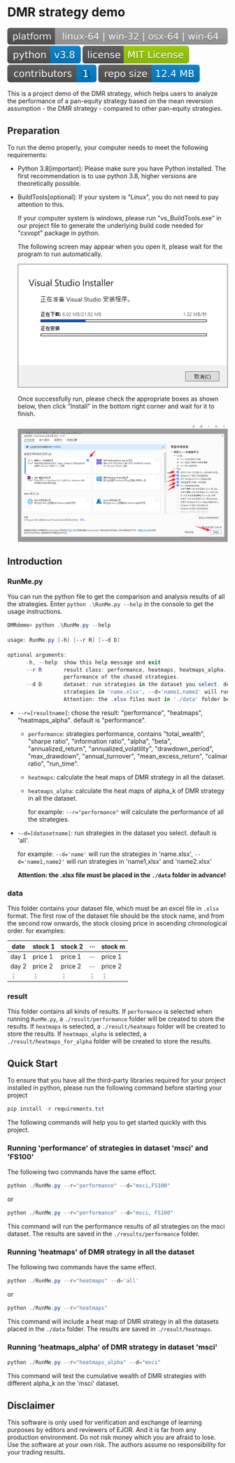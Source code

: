 # DMR strategy demo
![platform](./docimg/platform.svg) ![dependencies](./docimg/dependencies.svg) ![License](./docimg/license.svg)  ![Contributors](./docimg/contributors.svg)  ![Repo size](./docimg/reposize.svg)

This is a project demo of the DMR strategy, which helps users to analyze the performance of a pan-equity strategy based on the mean reversion assumption - the DMR strategy - compared to other pan-equity strategies.

## Preparation

To run the demo properly, your computer needs to meet the following requirements:
- Python 3.8[important]: Please make sure you have Python installed. The first recommendation is to use python 3.8, higher versions are theoretically possible.

- BuildTools[optional]: If your system is "Linux", you do not need to pay attention to this.

	If your computer system is windows, please run "vs_BuildTools.exe" in our project file to generate the underlying build code needed for "cxvopt" package in python. 

	The following screen may appear when you open it, please wait for the program to run automatically.

	![VS installer](./docimg/VS_installer.png)

	Once successfully run, please check the appropriate boxes as shown below, then click "Install" in the bottom right corner and wait for it to finish.

	![vs Build](./docimg/vs_Build.png)

	

## Introduction

### RunMe.py

You can run the python file to get the comparison and analysis results of all the strategies. Enter `python .\RunMe.py --help` in the console to get the usage instructions.
```powershell
DMRdemo> python .\RunMe.py --help
	
usage: RunMe.py [-h] [--r R] [--d D]
	
optional arguments:
	  -h, --help  show this help message and exit
	  --r R       result class: performance, heatmaps, heatmaps_alpha. for example: --r='performance' will calculate the
	              performance of the chased strategies.
	  --d D       dataset: run strategies in the dataset you select. default is 'all'.for example: --d='name' will run the
	              strategies in 'name.xlsx', --d='name1,name2' will run strategies in 'name1,xlsx' and 'name2.xlsx'.
	              Attention: the .xlsx files must in './data' folder before you run it!!
```

- `--r=[resultname]`: chose the result: "performance", "heatmaps", "heatmaps_alpha".  default is "performance".
	
	- `performance`: strategies performance, contains "total_wealth", "sharpe ratio", "information ratio", "alpha", "beta", "annualized_return", "annualized_volatility", "drawdown_period", "max_drawdown", "annual_turnover", "mean_excess_return", "calmar ratio", "run_time".
	
	- `heatmaps`: calculate the heat maps of DMR strategy in all the dataset.
	
	- `heatmaps_alpha`: calculate the heat maps of alpha_k of DMR strategy in all the dataset.
	
		for example: `--r="performance"` will calculate the performance of all the strategies. 
	
- `--d=[datasetname]`: run strategies in the dataset you select. default is 'all'.
	
	for example: `--d='name'` will run the strategies in 'name.xlsx', `--d='name1,name2'` will run strategies in 'name1,xlsx' and 'name2.xlsx'
	
	**Attention: the .xlsx file must be placed in the `./data` folder in advance!**

### data

This folder contains your dataset file, which must be an excel file in `.xlsx` format. The first row of the dataset file should be the stock name, and from the second row onwards, the stock closing price in ascending chronological order. for examples:

| date  | stock 1  | stock 2  | $\cdots$ | stock m  |
| -------- | -------- | -------- | -------- | -------- |
| day 1    | price 1  | price 1  | $\cdots$ | price 1  |
| day 2    | price 2  | price 2  | $\cdots$ | price 2  |
| $\vdots$ | $\vdots$ | $\vdots$ | $\vdots$ | $\vdots$ |

### result

This folder contains all kinds of results. If `performance` is selected when running `RunMe.py`, a `./result/performance` folder will be created to store the results. If `heatmaps` is selected, a `./result/heatmaps` folder will be created to store the results. If `heatmaps_alpha` is selected, a `./result/heatmaps_for_alpha` folder will be created to store the results.

## Quick Start

To ensure that you have all the third-party libraries required for your project installed in python, please run the following command before starting your project
```powershell
pip install -r requirements.txt
```

The following commands will help you to get started quickly with this project.

### Running 'performance' of strategies in dataset 'msci' and 'FS100' 

The following two commands have the same effect.
```powershell
python ./RunMe.py --r="performance" --d="msci,FS100"
```

or
```powershell
python ./RunMe.py --r="performance" --d="msci, FS100"
```

This command will run the performance results of all strategies on the msci dataset. The results are saved in the `./results/performance` folder.

### Running 'heatmaps' of DMR strategy in all the dataset

The following two commands have the same effect.
```powershell
python ./RunMe.py --r="heatmaps" --d='all'
```

or
```powershell
python ./RunMe.py --r="heatmaps"
```

This command will include a heat map of DMR strategy in all the datasets placed in the `./data` folder. The results are saved in `./result/heatmaps`.

### Running 'heatmaps_alpha' of DMR strategy in dataset 'msci'

```powershell
python ./RunMe.py --r="heatmaps_alpha" --d="msci"
```

This command will test the cumulative wealth of DMR strategies with different alpha_k on the 'msci' dataset. 

## Disclaimer

This software is only used for verification and exchange of learning purposes by editors and reviewers of EJOR. And it is far from any production environment. Do not risk money which you are afraid to lose. Use the software at your own risk. The authors assume no responsibility for your trading results.
